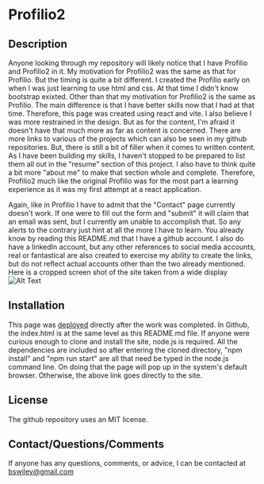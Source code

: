 # Profilio2

## Description

Anyone looking through my repository will likely notice that I have Profilio and Profilio2 in it.  My motivation for Profilio2 was the same as that for Profilio.  But the timing is quite a bit different.  I created the Profilio early on when I was just learning to use html and css.  At that time I didn't know bootstrap exixted.  Other than that my motivation for Profilio2 is the same as Profilio.  The main difference is that I have better skills now that I had at that time.  Therefore, this page was created using react and vite.  I also believe I was more restrained in the design.  But as for the content, I'm afraid it doesn't have that much more as far as content is concerned.  There are more links to various of the projects which can also be seen in my github repositories.  But, there is still a bit of filler when it comes to written content.  As I have been building my skills, I haven't stopped to be prepared to list them all out in the "resume" section of this project.  I also have to think quite a bit more "about me" to make that section whole and complete.  Therefore, Profilio2 much like the original Profilio was for the most part a learning experience as it was my first attempt at a react application. 

Again, like in Profilio I have to admit that the "Contact" page currently doesn't work.  If one were to fill out the form and "submit" it will claim that an email was sent, but I currently am unable to accomplish that.  So any alerts to the contrary just hint at all the more I have to learn. You already know by reading this README.md that I have a github account.  I also do have a linkedIn account, but any other references to social media accounts, real or fantastical are also created to exercise my ability to create the links, but do not reflect actual accounts other than the two already mentioned. Here is a cropped screen shot of the site taken from a wide display <img src="path/to/your/screenshot.png" alt="Alt Text">

## Installation
This page was [deployed](https://main--celadon-croissant-e22e09.netlify.app/#Portfolio) directly after the work was completed.  In Github, the index.html is at the same level as this README.md file.  If anyone were curious enough to clone and install the site, node.js is required.  All the dependencies are included so after entering the cloned directory, "npm install" and "npm run start" are all that need be typed in the node.js command line.  On doing that the page will pop up in the system's default browser. Otherwise, the above link goes directly to the site.  

## License
The github repository uses an MIT license. 

## Contact/Questions/Comments

If anyone has any questions, comments, or advice, I can be contacted at bswiley@gmail.com
